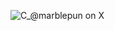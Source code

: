 ![C_@marblepun on X](https://github.com/user-attachments/assets/c7224a23-474b-4e03-9bfa-b2b221f11fc4)
